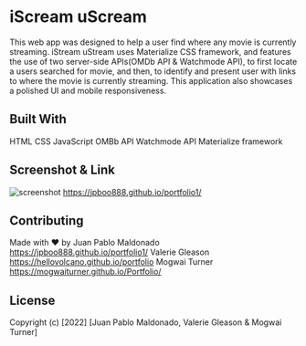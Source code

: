 # iScream uScream

This web app was designed to help a user find where any movie is currently streaming.  iStream uStream uses Materialize CSS framework, and features the use of two server-side APIs(OMDb API & Watchmode API), to first locate a users searched for movie, and then, to identify and present user with links to where the movie is currently streaming.  This application also showcases a polished UI and mobile responsiveness.  

## Built With

HTML
CSS
JavaScript
OMBb API
Watchmode API
Materialize framework

## Screenshot & Link

![screenshot](./assets/images/portfolio%20screen%20shot.png)
https://jpboo888.github.io/portfolio1/

## Contributing

Made with ❤️ by 
Juan Pablo Maldonado https://jpboo888.github.io/portfolio1/
Valerie Gleason https://hellovolcano.github.io/portfolio
Mogwai Turner https://mogwaiturner.github.io/Portfolio/

## License

Copyright (c) [2022] [Juan Pablo Maldonado, Valerie Gleason & Mogwai Turner]